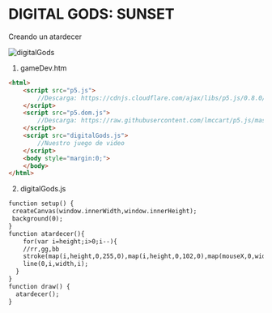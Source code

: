 # DIGITAL GODS: SUNSET
Creando un atardecer

![digitalGods](https://github.com/nicolasbaez/digitalGods001/blob/master/portada.png)

1. gameDev.htm
```html
<html>
    <script src="p5.js">
        //Descarga: https://cdnjs.cloudflare.com/ajax/libs/p5.js/0.8.0/p5.js
    </script>
    <script src="p5.dom.js">
        //Descarga: https://raw.githubusercontent.com/lmccart/p5.js/master/lib/addons/p5.dom.js
    </script>
    <script src="digitalGods.js">
        //Nuestro juego de video
    </script>
    <body style="margin:0;">
    </body>
</html>
```
2. digitalGods.js
```html
function setup() {
 createCanvas(window.innerWidth,window.innerHeight);
 background(0);
}
function atardecer(){
    for(var i=height;i>0;i--){
    //rr,gg,bb
    stroke(map(i,height,0,255,0),map(i,height,0,102,0),map(mouseX,0,width,0,255));
    line(0,i,width,i);
  }
}
function draw() {
  atardecer();
}
```
